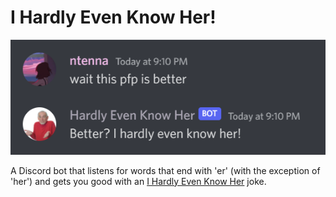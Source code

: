 # I Hardly Even Know Her!
![image](image.png)

A Discord bot that listens for words that end with 'er' (with the exception of 'her') and gets you good with an [I Hardly Even Know Her](https://digitalcultures.net/slang/i-hardly-know-her/) joke.